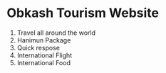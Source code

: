 # Obkash Tourism Website
1. Travel all around the world
2. Hanimun Package
3. Quick respose
4. International Flight
5. International Food
